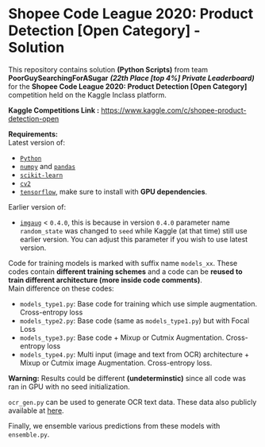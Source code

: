 # Shopee Code League 2020: Product Detection [Open Category] - Solution

This repository contains solution **(Python Scripts)** from team **PoorGuySearchingForASugar** ***(22th Place [top 4%] Private Leaderboard)*** 
for the **Shopee Code League 2020: Product Detection [Open Category]** competition 
held on the Kaggle Inclass platform.

**Kaggle Competitions Link :** https://www.kaggle.com/c/shopee-product-detection-open

**Requirements:** \
Latest version of:
- [`Python`](https://www.python.org/)
- [`numpy`](https://numpy.org/) and [`pandas`](https://pandas.pydata.org/)
- [`scikit-learn`](https://scikit-learn.org/stable/)
- [`cv2`](https://pypi.org/project/opencv-python/)
- [`tensorflow`](https://www.tensorflow.org/), make sure to install with **GPU dependencies**.

Earlier version of:
- [`imgaug`](https://imgaug.readthedocs.io/en/latest/) < `0.4.0`, this is because in version `0.4.0` parameter name `random_state` was changed to `seed` 
while Kaggle (at that time) still use earlier version. You can adjust this parameter if you wish to use latest version.

Code for training models is marked with suffix name `models_xx`. 
These codes contain **different training schemes** and a code can be **reused to train different architecture (more inside code comments)**. \
Main difference on these codes:
- `models_type1.py`: Base code for training which use simple augmentation. Cross-entropy loss
- `models_type2.py`: Base code (same as `models_type1.py`) but with Focal Loss
- `models_type3.py`: Base code + Mixup or Cutmix Augmentation. Cross-entropy loss
- `models_type4.py`: Multi input (image and text from OCR) architecture + Mixup or Cutmix image Augmentation. Cross-entropy loss.

**Warning:** Results could be different **(undeterminstic)** since all code was ran in GPU with no seed initialization.

`ocr_gen.py` can be used to generate OCR text data. These data also publicly available at [here](https://www.kaggle.com/ekojsalim/scl-product-detection-useful-data).

Finally, we ensemble various predictions from these models with `ensemble.py`.

